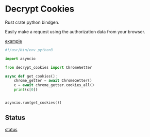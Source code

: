 # Decrypt Cookies

Rust crate python bindgen.

Easily make a request using the authorization data from your browser.

[example](./python/example.py)

```python
#!/usr/bin/env python3

import asyncio

from decrypt_cookies import ChromeGetter

async def get_cookies():
    chrome_getter = await ChromeGetter()
    c = await chrome_getter.cookies_all()
    print(c[0])


asyncio.run(get_cookies())
```

## Status

[status](https://github.com/saying121/tidy-browser/tree/master/crates/decrypt-cookies/README.md#test-status)

